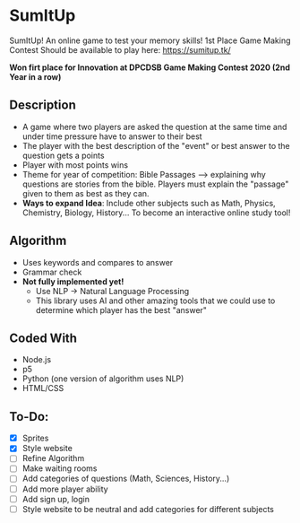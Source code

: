 # SumItUp
SumItUp! An online game to test your memory skills! 1st Place Game Making Contest
Should be available to play here: https://sumitup.tk/

**Won firt place for Innovation at DPCDSB Game Making Contest 2020 (2nd Year in a row)**

## Description
- A game where two players are asked the question at the same time and under time pressure have to answer to their best
- The player with the best description of the "event" or best answer to the question gets a points
- Player with most points wins
- Theme for year of competition: Bible Passages --> explaining why questions are stories from the bible. Players must explain the "passage" given to them as best as they can.
- **Ways to expand Idea**: Include other subjects such as Math, Physics, Chemistry, Biology, History... To become an interactive online study tool!

## Algorithm
- Uses keywords and compares to answer
- Grammar check
- **Not fully implemented yet!**
  - Use NLP -> Natural Language Processing
  - This library uses AI and other amazing tools that we could use to determine which player has the best "answer"

## Coded With
- Node.js
- p5 
- Python (one version of algorithm uses NLP)
- HTML/CSS

## To-Do:
- [x] Sprites
- [x] Style website
- [ ] Refine Algorithm
- [ ] Make waiting rooms
- [ ] Add categories of questions (Math, Sciences, History...)
- [ ] Add more player ability
- [ ] Add sign up, login
- [ ] Style website to be neutral and add categories for different subjects
